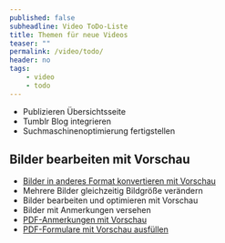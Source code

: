 ```yaml
---
published: false
subheadline: Video ToDo-Liste
title: Themen für neue Videos
teaser: ""
permalink: /video/todo/
header: no
tags:
    - video
    - todo
---
```


- Publizieren Übersichtsseite
- Tumblr Blog integrieren
- Suchmaschinenoptimierung fertigstellen





## Bilder bearbeiten mit Vorschau

- [Bilder in anderes Format konvertieren mit Vorschau](http://osxdaily.com/2010/01/24/convert-images-in-mac-os-x-jpg-to-gif-psd-to-jpg-gif-to-jpg-bmp-to-jpg-png-to-pdf-and-more/)
- Mehrere Bilder gleichzeitig Bildgröße verändern
- Bilder bearbeiten und optimieren mit Vorschau
- Bilder mit Anmerkungen versehen
- [PDF-Anmerkungen mit Vorschau](http://www.macobserver.com/tmo/article/how-to-get-the-most-from-preview-in-os-x-annotating)
- [PDF-Formulare mit Vorschau ausfüllen](http://www.macobserver.com/tmo/article/mountain-lion-filling-out-pdf-forms-with-preview)
